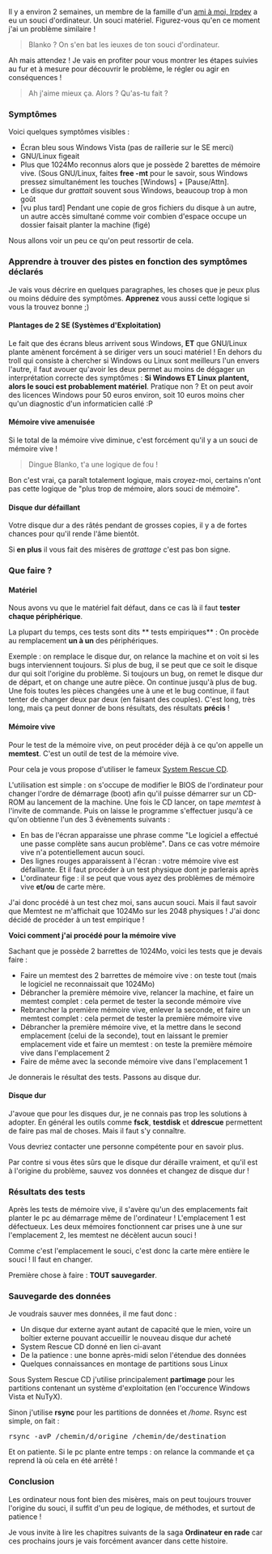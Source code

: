Il y a environ 2 semaines, un membre de la famille d'un [ami à moi, Irpdev](http://www.irpdev.fr/ "Se rendre sur le blog d'Irpdev") a eu un souci d'ordinateur. Un souci matériel. Figurez-vous qu'en ce moment j'ai un problème similaire !

> Blanko ? On s'en bat les ieuxes de ton souci d'ordinateur.

Ah mais attendez ! Je vais en profiter pour vous montrer les étapes suivies au fur et à mesure pour découvrir le problème, le régler ou agir en conséquences !

> Ah j'aime mieux ça. Alors ? Qu'as-tu fait ?

### Symptômes

Voici quelques symptômes visibles : 

  * Écran bleu sous Windows Vista (pas de raillerie sur le SE merci)
  * GNU/Linux figeait
  * Plus que 1024Mo reconnus alors que je possède 2 barettes de mémoire vive. (Sous GNU/Linux, faites **free -mt** pour le savoir, sous Windows pressez simultanément les touches [Windows] + [Pause/Attn].
  * Le disque dur *grattait* souvent sous Windows, beaucoup trop à mon goût
  * [vu plus tard] Pendant une copie de gros fichiers du disque à un autre, un autre accès simultané comme voir combien d'espace occupe un dossier faisait planter la machine (figé)

Nous allons voir un peu ce qu'on peut ressortir de cela.

### Apprendre à trouver des pistes en fonction des symptômes déclarés

Je vais vous décrire en quelques paragraphes, les choses que je peux plus ou moins déduire des symptômes. **Apprenez** vous aussi cette logique si vous la trouvez bonne ;) 

#### Plantages de 2 SE (Systèmes d'Exploitation)

Le fait que des écrans bleus arrivent sous Windows, **ET** que GNU/Linux plante amènent forcément à se diriger vers un souci matériel ! En dehors du troll qui consiste à chercher si Windows ou Linux sont meilleurs l'un envers l'autre, il faut avouer qu'avoir les deux permet au moins de dégager un interprétation correcte des symptômes : **Si Windows ET Linux plantent, alors le souci est probablement matériel**. Pratique non ? Et on peut avoir des licences Windows pour 50 euros environ, soit 10 euros moins cher qu'un diagnostic d'un informaticien callé :P 

#### Mémoire vive amenuisée

Si le total de la mémoire vive diminue, c'est forcément qu'il y a un souci de mémoire vive !

> Dingue Blanko, t'a une logique de fou !

Bon c'est vrai, ça paraît totalement logique, mais croyez-moi, certains n'ont pas cette logique de "plus trop de mémoire, alors souci de mémoire".

#### Disque dur défaillant

Votre disque dur a des râtés pendant de grosses copies, il y a de fortes chances pour qu'il rende l'âme bientôt.

Si **en plus** il vous fait des misères de *grattage* c'est pas bon signe.

### Que faire ?

#### Matériel

Nous avons vu que le matériel fait défaut, dans ce cas là il faut **tester chaque périphérique**.

La plupart du temps, ces tests sont dits ** tests empiriques** : On procède au remplacement **un à un** des périphériques.

Exemple : on remplace le disque dur, on relance la machine et on voit si les bugs interviennent toujours. Si plus de bug, il se peut que ce soit le disque dur qui soit l'origine du problème. Si toujours un bug, on remet le disque dur de départ, et on change une autre pièce. On continue jusqu'à plus de bug. Une fois toutes les pièces changées une à une et le bug continue, il faut tenter de changer deux par deux (en faisant des couples). C'est long, très long, mais ça peut donner de bons résultats, des résultats **précis** !

#### Mémoire vive

Pour le test de la mémoire vive, on peut procéder déjà à ce qu'on appelle un **memtest**. C'est un outil de test de la mémoire vive.

Pour cela je vous propose d'utiliser le fameux [System Rescue CD](http://www.sysresccd.org/Page_Principale "Se rendre sur la page principale de System Rescue CD").

L'utilisation est simple : on s'occupe de modifier le BIOS de l'ordinateur pour changer l'ordre de démarrage (boot) afin qu'il puisse démarrer sur un CD-ROM au lancement de la machine. Une fois le CD lancer, on tape *memtest* à l'invite de commande. Puis on laisse le programme s'effectuer jusqu'à ce qu'on obtienne l'un des 3 évènements suivants : 

  * En bas de l'écran apparaisse une phrase comme "Le logiciel a effectué une passe complète sans aucun problème". Dans ce cas votre mémoire vive n'a potentiellement aucun souci.
  * Des lignes rouges apparaissent à l'écran : votre mémoire vive est défaillante. Et il faut procéder à un test physique dont je parlerais après
  * L'ordinateur fige : il se peut que vous ayez des problèmes de mémoire vive **et/ou** de carte mère.

J'ai donc procédé à un test chez moi, sans aucun souci. Mais il faut savoir que Memtest ne m'affichait que 1024Mo sur les 2048 physiques ! J'ai donc décidé de procéder à un test empirique !

**Voici comment j'ai procédé pour la mémoire vive**

Sachant que je possède 2 barrettes de 1024Mo, voici les tests que je devais faire : 

  * Faire un memtest des 2 barrettes de mémoire vive : on teste tout (mais le logiciel ne reconnaissait que 1024Mo)
  * Débrancher la première mémoire vive, relancer la machine, et faire un memtest complet : cela permet de tester la seconde mémoire vive
  * Rebrancher la première mémoire vive, enlever la seconde, et faire un memtest complet : cela permet de tester la première mémoire vive
  * Débrancher la première mémoire vive, et la mettre dans le second emplacement (celui de la seconde), tout en laissant le premier emplacement vide et faire un memtest : on teste la première mémoire vive dans l'emplacement 2
  * Faire de même avec la seconde mémoire vive dans l'emplacement 1

Je donnerais le résultat des tests. Passons au disque dur.

#### Disque dur

J'avoue que pour les disques dur, je ne connais pas trop les solutions à adopter. En général les outils comme **fsck**, **testdisk** et **ddrescue** permettent de faire pas mal de choses. Mais il faut s'y connaître.

Vous devriez contacter une personne compétente pour en savoir plus.

Par contre si vous êtes sûrs que le disque dur déraille vraiment, et qu'il est à l'origine du problème, sauvez vos données et changez de disque dur !

### Résultats des tests

Après les tests de mémoire vive, il s'avère qu'un des emplacements fait planter le pc au démarrage même de l'ordinateur ! L'emplacement 1 est défectueux. Les deux mémoires fonctionnent car prises une à une sur l'emplacement 2, les memtest ne décèlent aucun souci !

Comme c'est l'emplacement le souci, c'est donc la carte mère entière le souci ! Il faut en changer.

Première chose à faire : **TOUT sauvegarder**.

### Sauvegarde des données

Je voudrais sauver mes données, il me faut donc : 

  * Un disque dur externe ayant autant de capacité que le mien, voire un boîtier externe pouvant accueillir le nouveau disque dur acheté
  * System Rescue CD donné en lien ci-avant
  * De la patience : une bonne après-midi selon l'étendue des données
  * Quelques connaissances en montage de partitions sous Linux

Sous System Rescue CD j'utilise principalement **partimage** pour les partitions contenant un système d'exploitation (en l'occurence Windows Vista et NuTyX).

Sinon j'utilise **rsync** pour les partitions de données et */home*. Rsync est simple, on fait : 

<pre name="code" class="bash">
rsync -avP /chemin/d/origine /chemin/de/destination
</pre>

Et on patiente. Si le pc plante entre temps : on relance la commande et ça reprend là où cela en été arrêté !

### Conclusion

Les ordinateur nous font bien des misères, mais on peut toujours trouver l'origine du souci, il suffit d'un peu de logique, de méthodes, et surtout de patience !

Je vous invite à lire les chapitres suivants de la saga **Ordinateur en rade** car ces prochains jours je vais forcément avancer dans cette histoire.

